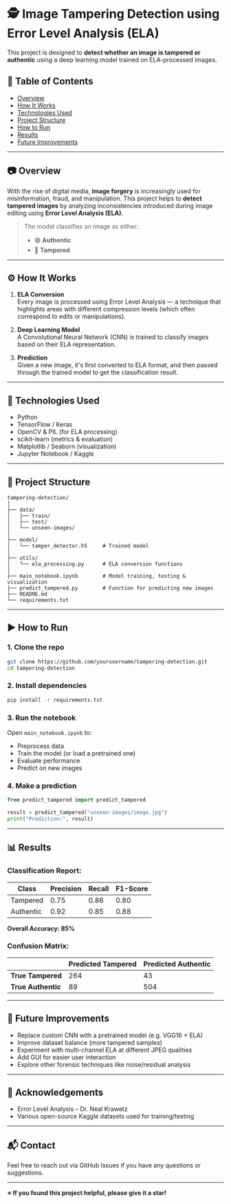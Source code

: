# 🕵️ Image Tampering Detection using Error Level Analysis (ELA)

This project is designed to **detect whether an image is tampered or authentic** using a deep learning model trained on ELA-processed images.

## 📌 Table of Contents
- [Overview](#-overview)
- [How It Works](#️-how-it-works)
- [Technologies Used](#-technologies-used)
- [Project Structure](#-project-structure)
- [How to Run](#️-how-to-run)
- [Results](#-results)
- [Future Improvements](#-future-improvements)

---

## 📷 Overview

With the rise of digital media, **image forgery** is increasingly used for misinformation, fraud, and manipulation. This project helps to **detect tampered images** by analyzing inconsistencies introduced during image editing using **Error Level Analysis (ELA)**.

> The model classifies an image as either:
> - 🟢 **Authentic**
> - 🔴 **Tampered**

---

## ⚙️ How It Works

1. **ELA Conversion**  
   Every image is processed using Error Level Analysis — a technique that highlights areas with different compression levels (which often correspond to edits or manipulations).

2. **Deep Learning Model**  
   A Convolutional Neural Network (CNN) is trained to classify images based on their ELA representation.

3. **Prediction**  
   Given a new image, it's first converted to ELA format, and then passed through the trained model to get the classification result.

---

## 🧪 Technologies Used

- Python
- TensorFlow / Keras
- OpenCV & PIL (for ELA processing)
- scikit-learn (metrics & evaluation)
- Matplotlib / Seaborn (visualization)
- Jupyter Notebook / Kaggle

---

## 📁 Project Structure

```
tampering-detection/
│
├── data/
│   ├── train/
│   ├── test/
│   └── unseen-images/
│
├── model/
│   └── tamper_detector.h5     # Trained model
│
├── utils/
│   └── ela_processing.py      # ELA conversion functions
│
├── main_notebook.ipynb        # Model training, testing & visualization
├── predict_tampered.py        # Function for predicting new images
├── README.md
└── requirements.txt
```

---

## ▶️ How to Run

### 1. Clone the repo
```bash
git clone https://github.com/yourusername/tampering-detection.git
cd tampering-detection
```

### 2. Install dependencies
```bash
pip install -r requirements.txt
```

### 3. Run the notebook
Open `main_notebook.ipynb` to:
- Preprocess data
- Train the model (or load a pretrained one)
- Evaluate performance
- Predict on new images

### 4. Make a prediction
```python
from predict_tampered import predict_tampered

result = predict_tampered("unseen-images/image.jpg")
print("Prediction:", result)
```

---

## 📊 Results

### Classification Report:
| Class      | Precision | Recall | F1-Score |
|------------|-----------|--------|----------|
| Tampered   | 0.75      | 0.86   | 0.80     |
| Authentic  | 0.92      | 0.85   | 0.88     |

**Overall Accuracy: 85%**

### Confusion Matrix:
|                    | Predicted Tampered | Predicted Authentic |
|--------------------|-------------------|-------------------|
| **True Tampered**  | 264               | 43                |
| **True Authentic** | 89                | 504               |

---

## 🚀 Future Improvements

- Replace custom CNN with a pretrained model (e.g. VGG16 + ELA)
- Improve dataset balance (more tampered samples)
- Experiment with multi-channel ELA at different JPEG qualities
- Add GUI for easier user interaction
- Explore other forensic techniques like noise/residual analysis

---

## 🙌 Acknowledgements

- Error Level Analysis – Dr. Neal Krawetz
- Various open-source Kaggle datasets used for training/testing

---

## 📬 Contact

Feel free to reach out via GitHub Issues if you have any questions or suggestions.

---

**⭐ If you found this project helpful, please give it a star!**
